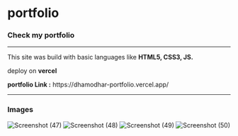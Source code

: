 # portfolio
<h3>Check my portfolio</h3> 
<hr>
<p>This site was build with basic languages like <b> HTML5, CSS3, JS.</b></p>
<p>deploy on <b>vercel</b></p>
<b>portfolio Link :</b> https://dhamodhar-portfolio.vercel.app/
<hr>
<h3>Images</h3>

![Screenshot (47)](https://github.com/DhamodharG/portfolio/assets/145203520/50f0f6db-981d-46d2-a125-4adef600284d)
![Screenshot (48)](https://github.com/DhamodharG/portfolio/assets/145203520/f6398614-0eef-4668-b0fb-f274452fb19c)
![Screenshot (49)](https://github.com/DhamodharG/portfolio/assets/145203520/dda244a0-efef-46e4-abe5-ac07ecfaa75a)
![Screenshot (50)](https://github.com/DhamodharG/portfolio/assets/145203520/388be7eb-9596-448f-bff1-f49a138c1b84)
